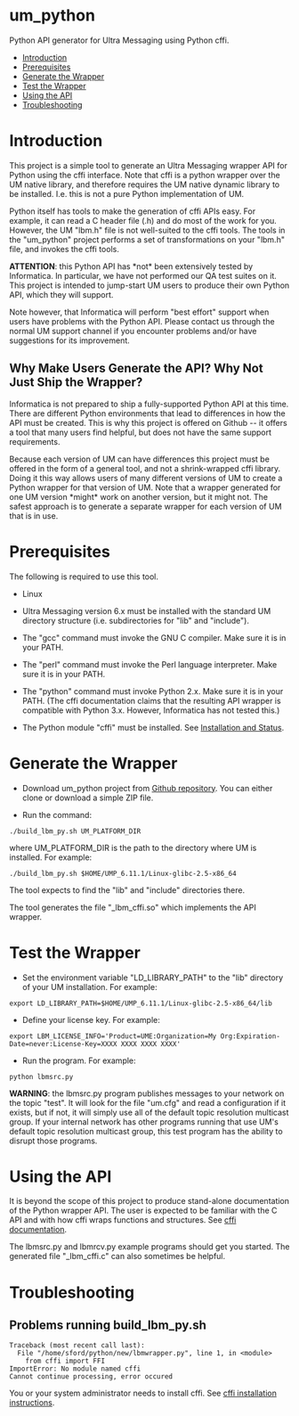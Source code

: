 # um_python
Python API generator for Ultra Messaging using Python cffi.

* [Introduction](#introduction)
* [Prerequisites](#prerequisites)
* [Generate the Wrapper](#generate-the-wrapper)
* [Test the Wrapper](#test-the-wrapper)
* [Using the API](#using-the-api)
* [Troubleshooting](#troubleshooting)

# Introduction

This project is a simple tool to generate an Ultra Messaging wrapper API for
Python using the cffi interface.
Note that cffi is a python wrapper over the UM native library,
and therefore requires the UM native dynamic library to be installed.
I.e. this is not a pure Python implementation of UM.

Python itself has tools to make the generation of cffi APIs easy.
For example, it can read a C header file (.h) and do most of the work for you.
However, the UM "lbm.h" file is not well-suited to the cffi tools.
The tools in the "um_python" project performs a set of transformations on
your "lbm.h" file, and invokes the cffi tools.

**ATTENTION**: this Python API has \*not\* been extensively tested by
Informatica.
In particular, we have not performed our QA test suites on it.
This project is intended to jump-start UM users to produce their
own Python API, which they will support.

Note however, that Informatica will perform "best effort" support when
users have problems with the Python API.
Please contact us through the normal UM support channel if you encounter
problems and/or have suggestions for its improvement.

## Why Make Users Generate the API? Why Not Just Ship the Wrapper?

Informatica is not prepared to ship a fully-supported Python API at this time.
There are different Python environments that lead to differences in how
the API must be created.
This is why this project is offered on Github -- it offers a tool that many
users find helpful, but does not have the same support requirements.

Because each version of UM can have differences this project must be
offered in the form of a general tool, and not a shrink-wrapped cffi
library.
Doing it this way allows users of many different versions of UM to create
a Python wrapper for that version of UM.
Note that a wrapper generated for one UM version \*might\* work on another
version, but it might not.
The safest approach is to generate a separate wrapper for each version of
UM that is in use.


# Prerequisites

The following is required to use this tool.

* Linux

* Ultra Messaging version 6.x must be installed with the standard UM directory
structure (i.e. subdirectories for "lib" and "include").

* The "gcc" command must invoke the GNU C compiler.
Make sure it is in your PATH.

* The "perl" command must invoke the Perl language interpreter.
Make sure it is in your PATH.

* The "python" command must invoke Python 2.x.
Make sure it is in your PATH.
(The cffi documentation claims that the resulting API wrapper is compatible
with Python 3.x. However, Informatica has not tested this.)

* The Python module "cffi" must be installed.
See [Installation and Status](https://cffi.readthedocs.io/en/latest/installation.html).

# Generate the Wrapper

* Download um_python project from
[Github repository](https://github.com/UltraMessaging/um_python).
You can either clone or download a simple ZIP file.

* Run the command:
```
./build_lbm_py.sh UM_PLATFORM_DIR
```
where UM_PLATFORM_DIR is the path to the directory where UM is installed.
For example:
```
./build_lbm_py.sh $HOME/UMP_6.11.1/Linux-glibc-2.5-x86_64
```
The tool expects to find the "lib" and "include" directories there.

The tool generates the file "_lbm_cffi.so" which implements the API wrapper.

# Test the Wrapper

* Set the environment variable "LD_LIBRARY_PATH" to the "lib" directory of
your UM installation.
For example:
```
export LD_LIBRARY_PATH=$HOME/UMP_6.11.1/Linux-glibc-2.5-x86_64/lib
```

* Define your license key.
For example:
```
export LBM_LICENSE_INFO='Product=UME:Organization=My Org:Expiration-Date=never:License-Key=XXXX XXXX XXXX XXXX'
```

* Run the program.
For example:
```
python lbmsrc.py
```

**WARNING**: the lbmsrc.py program publishes messages to your network on
the topic "test".
It will look for the file "um.cfg" and read a configuration if it exists,
but if not, it will simply use all of the default topic resolution multicast
group.
If your internal network has other programs running that use UM's
default topic resolution multicast group, this test program has the ability to
disrupt those programs.

# Using the API

It is beyond the scope of this project to produce stand-alone documentation
of the Python wrapper API.
The user is expected to be familiar with the C API and with how cffi
wraps functions and structures.
See [cffi documentation](https://cffi.readthedocs.io/en/latest/overview.html).

The lbmsrc.py and lbmrcv.py example programs should get you started.
The generated file "_lbm_cffi.c" can also sometimes be helpful.

# Troubleshooting

## Problems running build_lbm_py.sh

```
Traceback (most recent call last):
  File "/home/sford/python/new/lbmwrapper.py", line 1, in <module>
    from cffi import FFI
ImportError: No module named cffi
Cannot continue processing, error occured
```

You or your system administrator needs to install cffi.
See [cffi installation instructions](https://cffi.readthedocs.io/en/latest/installation.html).
